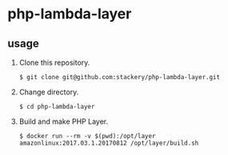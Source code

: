 # php-lambda-layer

## usage
1. Clone this repository.
    ```
    $ git clone git@github.com:stackery/php-lambda-layer.git
    ```
2. Change directory.
    ```
    $ cd php-lambda-layer
    ```
3. Build and make PHP Layer.
    ```
    $ docker run --rm -v $(pwd):/opt/layer amazonlinux:2017.03.1.20170812 /opt/layer/build.sh
    ```
